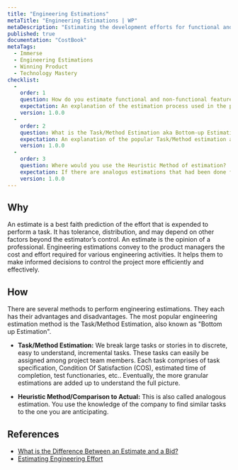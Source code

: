 ```yaml
---
title: "Engineering Estimations"
metaTitle: "Engineering Estimations | WP"
metaDescription: "Estimating the development efforts for functional and non-functional features."
published: true
documentation: "CostBook"
metaTags:
  - Immerse
  - Engineering Estimations
  - Winning Product 
  - Technology Mastery
checklist: 
  -
    order: 1
    question: How do you estimate functional and non-functional features in your project?
    expectation: An explanation of the estimation process used in the project. 
    version: 1.0.0
  -
    order: 2
    question: What is the Task/Method Estimation aka Bottom-up Estimation?
    expectation: An explanation of the popular Task/Method estimation and its key pointers 
    version: 1.0.0
  -
    order: 3
    question: Where would you use the Heuristic Method of estimation?
    expectation: If there are analogus estimations that had been done for similar features in the same or other projects. 
    version: 1.0.0
---
```



## Why
An estimate is a best faith prediction of the effort that is expended to perform a task. It has tolerance, distribution, and may depend on other factors beyond the estimator’s control. An estimate is the opinion of a professional.
Engineering estimations convey to the product managers the cost and effort required for various engineering activities. It helps them to make informed decisions to control the project more efficiently and effectively.


## How
There are several methods to perform engineering estimations. They each has their advantages and disadvantages. The most popular engineering estimation method is the Task/Method Estimation, also known as "Bottom up Estimation".

- **Task/Method Estimation:** We break large tasks or stories in to discrete, easy to understand, incremental tasks. These tasks can easily be assigned among project team members. Each task comprises of task specification, Condition Of Satisfaction (COS), estimated time of completion, test functionaries, etc.. Eventually, the more granular estimations are added up to understand the full picture.

- **Heuristic Method/Comparison to Actual:** This is also called analogous estimation. You use the knowledge of the company to find similar tasks to the one you are anticipating.

## References
- [What is the Difference Between an Estimate and a Bid?](https://sites.google.com/site/mullsengineeringmanagement/articles/three-methods-of-engineering-estimation/estimate-vs-bid)
- [Estimating Engineering Effort ](https://sites.google.com/site/mullsengineeringmanagement/articles/three-methods-of-engineering-estimation)
